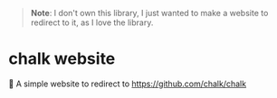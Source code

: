 > **Note**: I don't own this library, I just wanted to make a website to redirect to it, as I love the library.
# chalk website
🌈 A simple website to redirect to https://github.com/chalk/chalk
